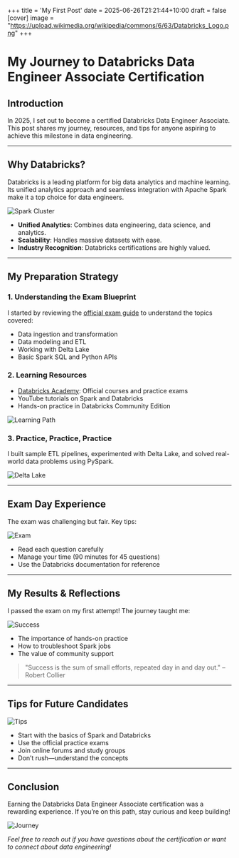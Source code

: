 +++
title = 'My First Post'
date = 2025-06-26T21:21:44+10:00
draft = false
[cover]
    image = "https://upload.wikimedia.org/wikipedia/commons/6/63/Databricks_Logo.png"
+++

# My Journey to Databricks Data Engineer Associate Certification

## Introduction

In 2025, I set out to become a certified Databricks Data Engineer Associate. This post shares my journey, resources, and tips for anyone aspiring to achieve this milestone in data engineering.

---

## Why Databricks?

Databricks is a leading platform for big data analytics and machine learning. Its unified analytics approach and seamless integration with Apache Spark make it a top choice for data engineers.

![Spark Cluster](https://upload.wikimedia.org/wikipedia/commons/thumb/f/f3/Apache_Spark_logo.svg/320px-Apache_Spark_logo.svg.png)

- **Unified Analytics**: Combines data engineering, data science, and analytics.
- **Scalability**: Handles massive datasets with ease.
- **Industry Recognition**: Databricks certifications are highly valued.

---

## My Preparation Strategy

### 1. Understanding the Exam Blueprint
I started by reviewing the [official exam guide](https://www.databricks.com/learn/certification/data-engineer-associate) to understand the topics covered:
- Data ingestion and transformation
- Data modeling and ETL
- Working with Delta Lake
- Basic Spark SQL and Python APIs

### 2. Learning Resources
- [Databricks Academy](https://academy.databricks.com/): Official courses and practice exams
- YouTube tutorials on Spark and Databricks
- Hands-on practice in Databricks Community Edition

![Learning Path](https://miro.medium.com/v2/resize:fit:720/format:webp/1*QwQnQw1kQwQwQwQwQw.png)

### 3. Practice, Practice, Practice
I built sample ETL pipelines, experimented with Delta Lake, and solved real-world data problems using PySpark.

![Delta Lake](https://databricks.com/wp-content/uploads/2020/02/delta-lake-logo.png)

---

## Exam Day Experience

The exam was challenging but fair. Key tips:

![Exam](https://cdn.pixabay.com/photo/2017/01/10/19/05/exam-1974364_1280.jpg)

- Read each question carefully
- Manage your time (90 minutes for 45 questions)
- Use the Databricks documentation for reference

---

## My Results & Reflections

I passed the exam on my first attempt! The journey taught me:

![Success](https://cdn.pixabay.com/photo/2016/03/09/09/30/success-1240822_1280.jpg)

- The importance of hands-on practice
- How to troubleshoot Spark jobs
- The value of community support

> "Success is the sum of small efforts, repeated day in and day out." – Robert Collier

---

## Tips for Future Candidates

![Tips](https://cdn.pixabay.com/photo/2017/06/10/07/18/board-2380427_1280.jpg)

- Start with the basics of Spark and Databricks
- Use the official practice exams
- Join online forums and study groups
- Don’t rush—understand the concepts

---

## Conclusion

Earning the Databricks Data Engineer Associate certification was a rewarding experience. If you’re on this path, stay curious and keep building!

![Journey](https://cdn.pixabay.com/photo/2015/09/18/18/03/africa-942017_1280.jpg)

*Feel free to reach out if you have questions about the certification or want to connect about data engineering!*
